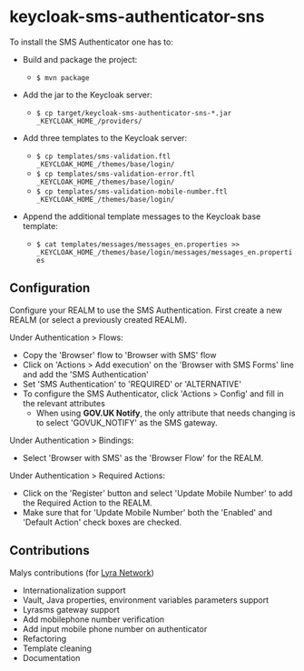 # keycloak-sms-authenticator-sns

To install the SMS Authenticator one has to:

* Build and package the project:
  * `$ mvn package`

* Add the jar to the Keycloak server:
  * `$ cp target/keycloak-sms-authenticator-sns-*.jar _KEYCLOAK_HOME_/providers/`

* Add three templates to the Keycloak server:
  * `$ cp templates/sms-validation.ftl _KEYCLOAK_HOME_/themes/base/login/`
  * `$ cp templates/sms-validation-error.ftl _KEYCLOAK_HOME_/themes/base/login/`
  * `$ cp templates/sms-validation-mobile-number.ftl _KEYCLOAK_HOME_/themes/base/login/`

* Append the additional template messages to the Keycloak base template:
  * `$ cat templates/messages/messages_en.properties >> _KEYCLOAK_HOME_/themes/base/login/messages/messages_en.properties`


## Configuration

Configure your REALM to use the SMS Authentication.
First create a new REALM (or select a previously created REALM).

Under Authentication > Flows:
* Copy the 'Browser' flow to 'Browser with SMS' flow
* Click on 'Actions > Add execution' on the 'Browser with SMS Forms' line and add the 'SMS Authentication'
* Set 'SMS Authentication' to 'REQUIRED' or 'ALTERNATIVE'
* To configure the SMS Authenticator, click 'Actions > Config' and fill in the relevant attributes
  * When using **GOV.UK Notify**, the only attribute that needs changing is to select 'GOVUK_NOTIFY' as the SMS gateway.

Under Authentication > Bindings:
* Select 'Browser with SMS' as the 'Browser Flow' for the REALM.

Under Authentication > Required Actions:
* Click on the 'Register' button and select 'Update Mobile Number' to add the Required Action to the REALM.
* Make sure that for 'Update Mobile Number' both the 'Enabled' and 'Default Action' check boxes are checked.


## Contributions

Malys contributions (for [Lyra Network](https://www.lyra-network.com/))
* Internationalization support
* Vault, Java properties, environment variables parameters support
* Lyrasms gateway support
* Add mobilephone number verification
* Add input mobile phone number on authenticator
* Refactoring
* Template cleaning
* Documentation
